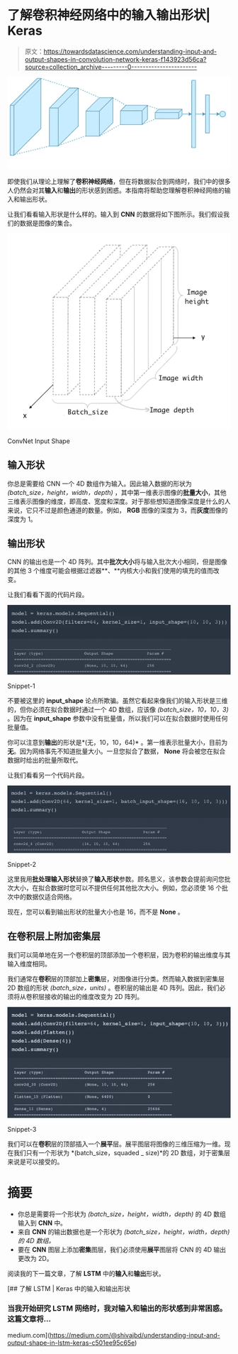 # 了解卷积神经网络中的输入输出形状| Keras

> 原文：<https://towardsdatascience.com/understanding-input-and-output-shapes-in-convolution-network-keras-f143923d56ca?source=collection_archive---------0----------------------->

![](img/b59bd504df37282df0a0b85735345e28.png)

即使我们从理论上理解了**卷积神经网络**，但在将数据拟合到网络时，我们中的很多人仍然会对其**输入**和**输出**的形状感到困惑。本指南将帮助您理解卷积神经网络的输入和输出形状。

让我们看看输入形状是什么样的。输入到 **CNN** 的数据将如下图所示。我们假设我们的数据是图像的集合。

![](img/209dee7699f23d218b740e76cccef34d.png)

ConvNet Input Shape

## 输入形状

你总是需要给 CNN 一个 4D 数组作为输入。因此输入数据的形状为 *(batch_size，height，width，depth)* ，其中第一维表示图像的**批量大小**，其他三维表示图像的维度，即高度、宽度和深度。对于那些想知道图像深度是什么的人来说，它只不过是颜色通道的数量。例如， **RGB** 图像的深度为 3，而**灰度**图像的深度为 1。

## 输出形状

CNN 的输出也是一个 4D 阵列。其中**批次大小**将与输入批次大小相同，但是图像的其他 3 个维度可能会根据过滤器**、**内核大小和我们使用的填充的值而改变。

让我们看看下面的代码片段。

![](img/d5ea7cda39607bd967d0e3414a8e2943.png)

Snippet-1

不要被这里的 **input_shape** 论点所欺骗。虽然它看起来像我们的输入形状是三维的，但你必须在拟合数据时通过一个 4D 数组，应该像 *(batch_size，10，10，3)* 。因为在 **input_shape** 参数中没有批量值，所以我们可以在拟合数据时使用任何批量值。

你可以注意到**输出**的形状是*(无，10，10，64)* 。第一维表示批量大小，目前为**无**。因为网络事先不知道批量大小。一旦您拟合了数据， **None** 将会被您在拟合数据时给出的批量所取代。

让我们看看另一个代码片段。

![](img/01088e7ca439f1014343c12539a762e4.png)

Snippet-2

这里我用**批处理输入形状**替换了**输入形状**参数。顾名思义，该参数会提前询问您批次大小，在拟合数据时您可以不提供任何其他批次大小。例如，您必须使 16 个批次中的数据仅适合网络。

现在，您可以看到输出形状的批量大小也是 16，而不是 **None** 。

## 在卷积层上附加密集层

我们可以简单地在另一个卷积层的顶部添加一个卷积层，因为卷积的输出维度与其输入维度相同。

我们通常在**卷积**层的顶部加上**密集**层，对图像进行分类。然而输入数据到密集层 2D 数组的形状 *(batch_size，units)* 。卷积层的输出是 4D 阵列。因此，我们必须将从卷积层接收的输出的维度改变为 2D 阵列。

![](img/c4f0a81c2037a2523fcfa2869e986cb1.png)

Snippet-3

我们可以在**卷积**层的顶部插入一个**展平**层。展平图层将图像的三维压缩为一维。现在我们只有一个形状为 *(batch_size，squaded _ size)*的 2D 数组，对于密集层来说是可以接受的。

# 摘要

*   你总是需要将一个形状为 *(batch_size，height，width，depth)* 的 4D 数组输入到 **CNN** 中。
*   来自 **CNN** 的输出数据也是一个形状为 *(batch_size，height，width，depth)的 4D 数组。*
*   要在 **CNN** 图层上添加**密集**图层，我们必须使用**展平**图层将 CNN 的 4D 输出更改为 2D。

阅读我的下一篇文章，了解 **LSTM** 中的**输入**和**输出**形状。

[](https://medium.com/@shivajbd/understanding-input-and-output-shape-in-lstm-keras-c501ee95c65e) [## 了解 LSTM | Keras 中的输入和输出形状

### 当我开始研究 LSTM 网络时，我对输入和输出的形状感到非常困惑。这篇文章将…

medium.com](https://medium.com/@shivajbd/understanding-input-and-output-shape-in-lstm-keras-c501ee95c65e)